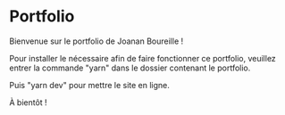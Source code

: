 # Portfolio

Bienvenue sur le portfolio de Joanan Boureille !

Pour installer le nécessaire afin de faire fonctionner ce portfolio, veuillez entrer la commande "yarn" dans le dossier contenant le portfolio.

Puis "yarn dev" pour mettre le site en ligne.

À bientôt !

